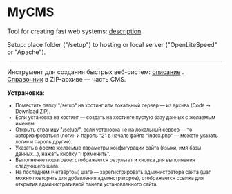 # MyCMS
<p>Tool for creating fast web systems: <a href="https://cms.supervision.com.ua/en/" target="_blank">description</a>.
<p>Setup: place folder ("/setup") to hosting or local server ("OpenLiteSpeed" or "Apache").
<hr>
<p>Инструмент для создания быстрых веб-систем: <a href="https://cms.supervision.com.ua/ru/" target="_blank"
>описание</a> <!--(<a href="http://2298547.cheb2.web.hosting-test.net/ru/" target="_blank">техническая ссылка</a>)-->.
 <br><a href="https://github.com/Dydyrko/MyCMS/blob/main/setup/help.zip" target="_blank">Справочник</a> в ZIP-архиве — часть CMS.
<p><b>Устрановка</b>: 
<ul style="font-size:80%">
 <li>Поместить папку "/setup" на хостинг или локальный сервер — из архива (Code &rarr; Download ZIP).
 <li>Если установка на хостинг — создать на хостинге пустую базу данных с желаемым именем.
 <li>Открыть страницу "/setup/", если установка не на локальный сервер — то авторизироваться (логин и пароль "2" в начале файла "index.php" — можете указать логин и пароль другие).
 <li>Указать в форме желаемые параметры конфигурации сайта (языки, имя базы данных…),  нажать кнопку "Применить".
 <li>Выполнение пошаговое: отображается результат и кнопка для выполнения следующего шага.
 <li>На последнем (четвёртом) шаге — зарегистрировать администратора сайта (шаг можно повторять для добавления админстраторов), отображается ссылка для открытия административной панели установленного сайта.
</ul>
